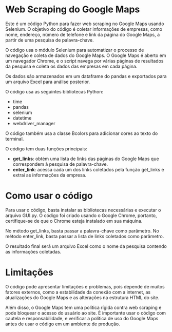 # Web Scraping do Google Maps

Este é um código Python para fazer web scraping no Google Maps usando Selenium. O objetivo do código é coletar informações de empresas, como nome, endereço, número de telefone e link da página do Google Maps, a partir de uma pesquisa de palavra-chave.

O código usa o módulo Selenium para automatizar o processo de navegação e coleta de dados do Google Maps. O Google Maps é aberto em um navegador Chrome, e o script navega por várias páginas de resultados da pesquisa e coleta os dados das empresas em cada página.

Os dados são armazenados em um dataframe do pandas e exportados para um arquivo Excel para análise posterior.

O código usa as seguintes bibliotecas Python:

- time
- pandas
- selenium
- datetime
- webdriver_manager

O código também usa a classe Bcolors para adicionar cores ao texto do terminal.

O código tem duas funções principais:

- **get_links**: obtém uma lista de links das páginas do Google Maps que correspondem à pesquisa de palavra-chave.
- **enter_link**: acessa cada um dos links coletados pela função get_links e extrai as informações da empresa.

# Como usar o código

Para usar o código, basta instalar as bibliotecas necessárias e executar o arquivo GUI.py. O código foi criado usando o Google Chrome, portanto, certifique-se de que o Chrome esteja instalado em sua máquina.

No método get_links, basta passar a palavra-chave como parâmetro. No método enter_link, basta passar a lista de links coletados como parâmetro.

O resultado final será um arquivo Excel como o nome da pesquisa contendo as informações coletadas.

# Limitações

O código pode apresentar limitações e problemas, pois depende de muitos fatores externos, como a estabilidade da conexão com a internet, as atualizações do Google Maps e as alterações na estrutura HTML do site.

Além disso, o Google Maps tem uma política rígida contra web scraping e pode bloquear o acesso do usuário ao site. É importante usar o código com cautela e responsabilidade, e verificar a política de uso do Google Maps antes de usar o código em um ambiente de produção.
